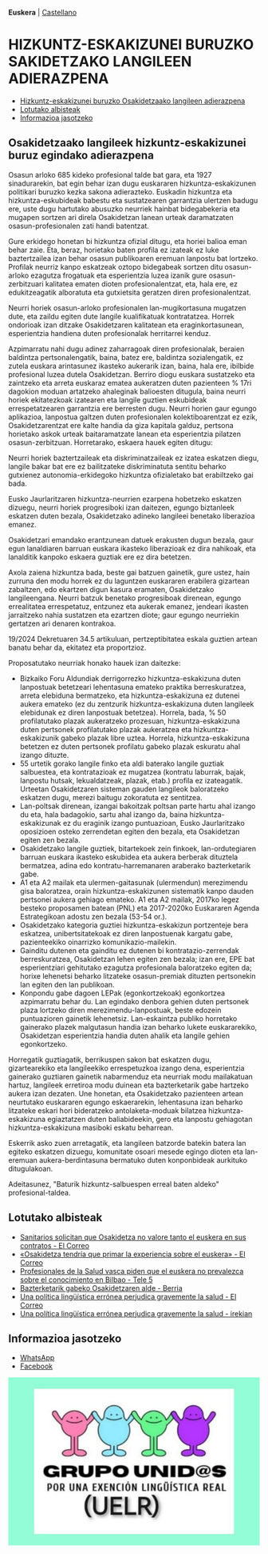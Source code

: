 **Euskera** | [Castellano](es)

# HIZKUNTZ-ESKAKIZUNEI BURUZKO SAKIDETZAKO LANGILEEN ADIERAZPENA 

* [Hizkuntz-eskakizunei buruzko Osakidetzaako langileen adierazpena](#hizkuntz-eskakizunei-buruzko-osakidetzaako-langileen-adierazpena)
* [Lotutako albisteak](#lotutako-albisteak)
* [Informazioa jasotzeko](#informazioa-jasotzeko)

## Osakidetzaako langileek hizkuntz-eskakizunei buruz egindako adierazpena

Osasun arloko 685 kideko profesional talde bat gara, eta 1927 sinadurarekin, bat egin behar izan dugu euskararen hizkuntza-eskakizunen politikari buruzko kezka sakona adierazteko. Euskadin hizkuntza eta hizkuntza-eskubideak babestu eta sustatzearen garrantzia ulertzen badugu ere, uste dugu hartutako abusuzko neurriek hainbat bidegabekeria eta mugapen sortzen ari direla Osakidetzan lanean urteak daramatzaten osasun-profesionalen zati handi batentzat.

Gure erkidego honetan bi hizkuntza ofizial ditugu, eta horiei balioa eman behar zaie. Eta, beraz, horietako baten profila ez izateak ez luke baztertzailea izan behar osasun publikoaren eremuan lanpostu bat lortzeko. Profilak neurriz kanpo eskatzeak oztopo bidegabeak sortzen ditu osasun-arloko ezagutza frogatuak eta esperientzia luzea izanik gure osasun-zerbitzuari kalitatea ematen dioten profesionalentzat, eta, hala ere, ez edukitzeagatik alboratuta eta gutxietsita geratzen diren profesionalentzat.

Neurri horiek osasun-arloko profesionalen lan-mugikortasuna mugatzen dute, eta zaildu egiten dute langile kualifikatuak kontratatzea. Horrek ondorioak izan ditzake Osakidetzaren kalitatean eta eraginkortasunean, esperientzia handiena duten profesionalak herritarrei kenduz.

Azpimarratu nahi dugu adinez zaharragoak diren profesionalak, beraien baldintza pertsonalengatik, baina, batez ere, baldintza sozialengatik, ez zutela euskara arintasunez ikasteko aukerarik izan, baina, hala ere, ibilbide profesional luzea dutela Osakidetzan. Berriro diogu euskara sustatzeko eta zaintzeko eta arreta euskaraz ematea aukeratzen duten pazienteen % 17ri dagokion moduan artatzeko ahaleginak balioesten ditugula, baina neurri horiek ekitatezkoak izatearen eta langile guztien eskubideak errespetatzearen garrantzia ere berresten dugu. Neurri horien gaur egungo aplikazioa, lanpostua galtzen duten profesionalen kolektiboarentzat ez ezik, Osakidetzarentzat ere kalte handia da giza kapitala galduz, pertsona horietako askok urteak baitaramatzate lanean eta esperientzia pilatzen osasun-zerbitzuan. Horretarako, eskaera hauek egiten ditugu:

Neurri horiek baztertzaileak eta diskriminatzaileak ez izatea eskatzen diegu, langile bakar bat ere ez bailitzateke diskriminatuta sentitu beharko gutxienez autonomia-erkidegoko hizkuntza ofizialetako bat erabiltzeko gai bada.

Eusko Jaurlaritzaren hizkuntza-neurrien ezarpena hobetzeko eskatzen dizuegu, neurri horiek progresiboki izan daitezen, egungo biztanleek eskatzen duten bezala, Osakidetzako adineko langileei benetako liberazioa emanez.

Osakidetzari emandako erantzunean datuek erakusten dugun bezala, gaur egun lanaldiaren barruan euskara ikasteko liberazioak ez dira nahikoak, eta lanalditik kanpoko eskaera guztiak ere ez dira betetzen.

Axola zaiena hizkuntza bada, beste gai batzuen gainetik, gure ustez, hain zurruna den modu horrek ez du laguntzen euskararen erabilera gizartean zabaltzen, edo ekartzen digun kasura eramaten, Osakidetzako langileengana. Neurri batzuk benetako progresiboak direnean, egungo errealitatea errespetatuz, entzunez eta aukerak emanez, jendeari ikasten jarraitzeko nahia sustatzen eta ezartzen diote; gaur egungo neurriekin gertatzen ari denaren kontrakoa.

19/2024 Dekretuaren 34.5 artikuluan, pertzeptibitatea eskala guztien artean banatu behar da, ekitatez eta proportzioz.

Proposatutako neurriak honako hauek izan daitezke:

* Bizkaiko Foru Aldundiak derrigorrezko hizkuntza-eskakizuna duten lanpostuak betetzeari lehentasuna emateko praktika berreskuratzea, arreta elebiduna bermatzeko, eta hizkuntza-eskakizuna ez dutenei aukera emateko (ez du zentzurik hizkuntza-eskakizuna duten langileek elebidunak ez diren lanpostuak betetzea). Horrela, bada, % 50 profilatutako plazak aukeratzeko prozesuan, hizkuntza-eskakizuna duten pertsonek profilatutako plazak aukeratzea eta hizkuntza-eskakizunik gabeko plazak libre uztea. Horrela, hizkuntza-eskakizuna betetzen ez duten pertsonek profilatu gabeko plazak eskuratu ahal izango dituzte.
* 55 urtetik gorako langile finko eta aldi baterako langile guztiak salbuestea, eta kontratazioak ez mugatzea (kontratu laburrak, bajak, lanpostu hutsak, lekualdatzeak, plazak, etab.) profila ez izateagatik. Urteetan Osakidetzaren sisteman gauden langileok baloratzeko eskatzen dugu, merezi baitugu zokoratuta ez sentitzea.
* Lan-poltsak direnean, izangai bakoitzak poltsan parte hartu ahal izango du eta, hala badagokio, sartu ahal izango da, baina hizkuntza-eskakizunak ez du eraginik izango puntuazioan, Eusko Jaurlaritzako oposizioen osteko zerrendetan egiten den bezala, eta Osakidetzan egiten zen bezala.
* Osakidetzako langile guztiek, bitartekoek zein finkoek, lan-ordutegiaren barruan euskara ikasteko eskubidea eta aukera berberak dituztela bermatzea, adina edo kontratu-harremanaren araberako bazterketarik gabe.
* A1 eta A2 mailak eta ulermen-gaitasunak (ulermendun) merezimendu gisa baloratzea, orain hizkuntza-eskakizunen sistematik kanpo dauden pertsonei aukera gehiago emateko. A1 eta A2 mailak, 2017ko legez besteko proposamen batean (PNL) eta 2017-2020ko Euskararen Agenda Estrategikoan adostu zen bezala (53-54 or.).
* Osakidetzako kategoria guztiei hizkuntza-eskakizun portzenteje bera eskatzea, unibertsitatekoak ez diren lanpostuenak kargatu gabe, pazienteekiko oinarrizko komunikazio-mailekin.
* Gainditu dutenen eta gainditu ez dutenen bi kontratazio-zerrendak berreskuratzea, Osakidetzan lehen egiten zen bezala; izan ere, EPE bat esperientziari gehitutako ezagutza profesionala baloratzeko egiten da; horixe lehenetsi beharko litzateke osasun-premiak dituzten pertsonekin lan egiten den lan publikoan.
* Konpondu gabe dagoen LEPak (egonkortzekoak) egonkortzea azpimarratu behar du. Lan egindako denbora gehien duten pertsonek plaza lortzeko diren merezimendu-lanpostuak, beste edozein puntuazioren gainetik lehenetsiz. Lan-eskaintza publiko horretako gainerako plazek malgutasun handia izan beharko lukete euskararekiko, Osakidetzan esperientzia handia duten ahalik eta langile gehien egonkortzeko.

Horregatik guztiagatik, berrikuspen sakon bat eskatzen dugu, gizartearekiko eta langileekiko errespetuzkoa izango dena, esperientzia gainerako guztiaren gainetik nabarmenduz eta neurriak modu mailakatuan hartuz, langileek erretiroa modu duinean eta bazterketarik gabe hartzeko aukera izan dezaten. Une honetan, eta Osakidetzako pazienteen artean neurtutako euskararen egungo eskaerarekin, lehentasuna izan beharko litzateke eskari hori bideratzeko antolaketa-moduak bilatzea hizkuntza-eskakizuna egiaztatzen duten baliabideekin, gero eta lanpostu gehiagotan hizkuntza-eskakizuna masiboki eskatu beharrean.

Eskerrik asko zuen arretagatik, eta langileen batzorde batekin batera lan egiteko eskatzen dizuegu, komunitate osoari mesede egingo dioten eta lan-eremuan aukera-berdintasuna bermatuko duten konponbideak aurkituko ditugulakoan.

Adeitasunez,
"Baturik hizkuntz-salbuespen erreal baten aldeko" profesional-taldea.


## Lotutako albisteak

* [Sanitarios solicitan que Osakidetza no valore tanto el euskera en sus contratos - El Correo](https://www.elcorreo.com/sociedad/salud/sanitarios-solicitan-osakidetza-valore-euskera-contratos-20240719001606-nt.html)
* [«Osakidetza tendría que primar la experiencia sobre el euskera» - El Correo](https://www.elcorreo.com/sociedad/salud/osakidetza-primar-experiencia-sobre-euskera-20240720002821-nt.html)
* [Profesionales de la Salud vasca piden que el euskera no prevalezca sobre el conocimiento en Bilbao - Tele 5](https://www.telecinco.es/noticias/euskadi/20240905/profesionales-salud-euskera-conocimientos-hospitales-bilbao_18_013376211.html)
* [Bazterketarik gabeko Osakidetzaren alde - Berria](https://www.berria.eus/iritzia/artikuluak/bazterketarik-gabeko-osakidetzaren-alde_2129994_102.html)
* [Una política lingüística errónea perjudica gravemente la salud - El Correo](https://www.elcorreo.com/opinion/tribunas/teresa-perales-jose-do-pozo-raquel-reglado-josebe-vicente-politica-linguistica-erronea-perjudica-gravemente-salud-20250213205503-nt.html)
* [Una política lingüística errónea perjudica gravemente la salud - irekian](https://www.almendron.com/tribuna/una-politica-linguistica-erronea-perjudica-gravemente-la-salud/)

## Informazioa jasotzeko

* [WhatsApp](https://chat.whatsapp.com/J3jWpnjJAWlJm9dGGHl7OH)
* [Facebook](https://www.facebook.com/share/g/FNTci96ehkhQ8vSZ/)

<img src="6026172736918896657.jpg" alt="Grupos unidos, por una exección lingüística real" width="600">

<meta property="og:title" content="convivencialinguisticaosakidetza">
<style>
h1:nth-child(1) {
  visibility: hidden;
  line-height: 0;
}
.pressbutton {
    border: none;
    padding: 15px 32px;
    text-decoration: none;
    display: inline-block;
    font-size: 16px;
    border-radius: 20px;
}
.footer{ display:none}
</style>
